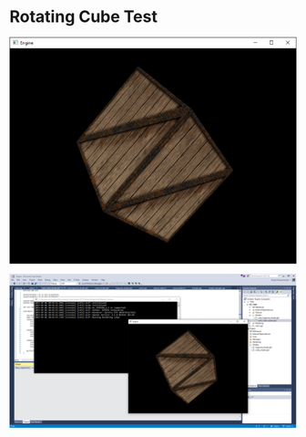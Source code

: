 # Rotating Cube Test

![Alt text](Screenshots/01.png?raw=true "Rotating Cube")

![Alt text](Screenshots/02.png?raw=true "Rotating Cube")